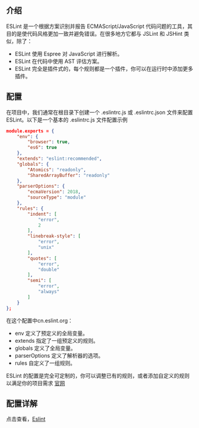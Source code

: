 ## 介绍

ESLint 是一个根据方案识别并报告 ECMAScript/JavaScript 代码问题的工具，其目的是使代码风格更加一致并避免错误。在很多地方它都与 JSLint 和 JSHint 类似，除了：

- ESLint 使用 Espree 对 JavaScript 进行解析。
- ESLint 在代码中使用 AST 评估方案。
- ESLint 完全是插件式的，每个规则都是一个插件，你可以在运行时中添加更多插件。


## 配置
在项目中，我们通常在根目录下创建一个 .eslintrc.js 或 .eslintrc.json 文件来配置 ESLint。以下是一个基本的 .eslintrc.js 文件配置示例

```json
module.exports = {
    "env": {
        "browser": true,
        "es6": true
    },
    "extends": "eslint:recommended",
    "globals": {
        "Atomics": "readonly",
        "SharedArrayBuffer": "readonly"
    },
    "parserOptions": {
        "ecmaVersion": 2018,
        "sourceType": "module"
    },
    "rules": {
        "indent": [
            "error",
            2
        ],
        "linebreak-style": [
            "error",
            "unix"
        ],
        "quotes": [
            "error",
            "double"
        ],
        "semi": [
            "error",
            "always"
        ]
    }
};

```

在这个配置中cn.eslint.org：

- env 定义了预定义的全局变量。
- extends 指定了一组预定义的规则。
- globals 定义了全局变量。
- parserOptions 定义了解析器的选项。
- rules 自定义了一组规则。

ESLint 的配置是完全可定制的，你可以调整已有的规则，或者添加自定义的规则以满足你的项目需求 [官网](https://zh-hans.eslint.org/docs/latest/use/getting-started)


## 配置详解

点击查看，[Eslint](http://www.alongweb.top/structure/structure-12.html)